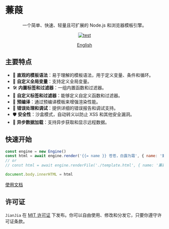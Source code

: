 # 蒹葭

<p align="center">一个简单、快速、轻量且可扩展的 Node.js 和浏览器模板引擎。</p>

<p align="center">
  <a href="https://github.com/vvenv/jianjia/actions/workflows/test.yml"><img src="https://github.com/vvenv/jianjia/actions/workflows/test.yml/badge.svg" alt="test"></a>
</p>

<p align="center">
  <a href="./README.md">English</a>
</p>

## 主要特点

- 📝 **直观的模板语法**：易于理解的模板语法，用于定义变量、条件和循环。
- 🔗 **自定义全局变量**：支持定义全局变量。
- 🛠️ **内置标签和过滤器**：一组内置函数和过滤器。
- 🎨 **自定义标签和过滤器**：能够定义自定义函数和过滤器。
- 🚀 **预编译**：通过预编译模板来增强渲染性能。
- 🐛 **错误处理和调试**：提供详细的错误报告和调试支持。
- 🛡️ **安全性**：沙盒模式，自动转义以防止 XSS 和其他安全漏洞。
- 🛫 **异步数据加载**：支持异步获取和显示远程数据。

## 快速开始

```javascript
const engine = new Engine()
const html = await engine.render('{{= name }} 苍苍，白露为霜', { name: '蒹葭' })
// or
// const html = await engine.renderFile('./template.html', { name: '蒹葭' })

document.body.innerHTML = html
```

[使用文档](./documentation-zh-CN.md)

## 许可证

`JianJia` 在 [MIT 许可证](https://opensource.org/licenses/MIT) 下发布。你可以自由使用、修改和分发它，只要你遵守许可证条款。
